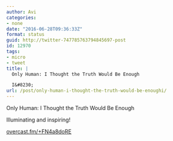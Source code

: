 ```yaml
---
author: Avi
categories:
- none
date: "2016-06-28T09:36:33Z"
format: status
guid: http://twitter-747785763794845697-post
id: 12970
tags:
- micro
- tweet
title: |
  Only Human: I Thought the Truth Would Be Enough

  I&#8230;
url: /post/only-human-i-thought-the-truth-would-be-enoughi/
---
```

Only Human: I Thought the Truth Would Be Enough

Illuminating and inspiring!

[overcast.fm/+FN4a8doRE](https://overcast.fm/+FN4a8doRE)